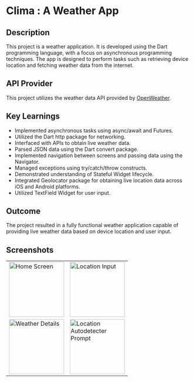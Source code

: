 # Clima : A Weather App

## Description
This project is a weather application. It is developed using the Dart programming language, with a focus on asynchronous programming techniques. The app is designed to perform tasks such as retrieving device location and fetching weather data from the internet.

## API Provider
This project utilizes the weather data API provided by [OpenWeather](https://openweathermap.org/api).

## Key Learnings
- Implemented asynchronous tasks using async/await and Futures.
- Utilized the Dart http package for networking.
- Interfaced with APIs to obtain live weather data.
- Parsed JSON data using the Dart convert package.
- Implemented navigation between screens and passing data using the Navigator.
- Managed exceptions using try/catch/throw constructs.
- Demonstrated understanding of Stateful Widget lifecycle.
- Integrated Geolocator package for obtaining live location data across iOS and Android platforms.
- Utilized TextField Widget for user input.

## Outcome
The project resulted in a fully functional weather application capable of providing live weather data based on device location and user input.

## Screenshots

<table>
  <tr>
    <td><img src="https://github.com/Devanshu070/clima_flutter/assets/104648275/926f8f1b-c600-4575-8499-56356ff74e97" alt="Home Screen" width="150">
    <td><img src="https://github.com/Devanshu070/clima_flutter/assets/104648275/ad38884e-9509-4c5c-bff9-59614664031d" alt="Location Input" width="150"></td>
  </tr>
  <tr>
    <td><img src="https://github.com/Devanshu070/clima_flutter/assets/104648275/f1ecd637-721f-4960-b07f-99c05114283a" alt="Weather Details" width="150"></td>
    <td><img src="https://github.com/Devanshu070/clima_flutter/assets/104648275/18d08103-6989-46f8-9796-9a92cf91c02b" alt="Location Autodetecter Prompt" width="150"></td>
    
  </tr>
</table>

